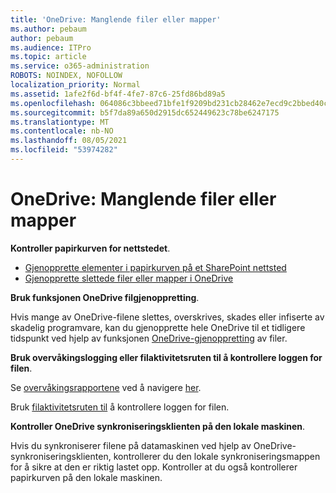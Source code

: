```yaml
---
title: 'OneDrive: Manglende filer eller mapper'
ms.author: pebaum
author: pebaum
ms.audience: ITPro
ms.topic: article
ms.service: o365-administration
ROBOTS: NOINDEX, NOFOLLOW
localization_priority: Normal
ms.assetid: 1afe2f6d-bf4f-4fe7-87c6-25fd86bd89a5
ms.openlocfilehash: 064086c3bbeed71bfe1f9209bd231cb28462e7ecd9c2bbed40c4716392eabe72
ms.sourcegitcommit: b5f7da89a650d2915dc652449623c78be6247175
ms.translationtype: MT
ms.contentlocale: nb-NO
ms.lasthandoff: 08/05/2021
ms.locfileid: "53974282"
---
```

# <a name="onedrive-missing-files-or-folders"></a>OneDrive: Manglende filer eller mapper

**Kontroller papirkurven for nettstedet**.

- [Gjenopprette elementer i papirkurven på et SharePoint nettsted](https://support.microsoft.com/office/restore-items-in-the-recycle-bin-that-were-deleted-from-sharepoint-or-teams-6df466b6-55f2-4898-8d6e-c0dff851a0be)
- [Gjenopprette slettede filer eller mapper i OneDrive](https://support.office.com/article/Restore-deleted-files-or-folders-in-OneDrive-949ada80-0026-4db3-a953-c99083e6a84f)


**Bruk funksjonen OneDrive filgjenoppretting**. 

Hvis mange av OneDrive-filene slettes, overskrives, skades eller infiserte av skadelig programvare, kan du gjenopprette hele OneDrive til et tidligere tidspunkt ved hjelp av funksjonen [OneDrive-gjenoppretting](https://support.office.com/article/Restore-your-OneDrive-fa231298-759d-41cf-bcd0-25ac53eb8a15) av filer.


**Bruk overvåkingslogging eller filaktivitetsruten til å kontrollere loggen for filen**.

Se [overvåkingsrapportene](https://docs.microsoft.com/microsoft-365/compliance/search-the-audit-log-in-security-and-compliance) ved å navigere [her](https://sip.protection.office.com/).


Bruk [filaktivitetsruten til](https://support.office.com/article/File-activity-in-a-document-library-6105ecda-1dd0-4f6f-9542-102bf5c0ffe0) å kontrollere loggen for filen.


**Kontroller OneDrive synkroniseringsklienten på den lokale maskinen**.

Hvis du synkroniserer filene på datamaskinen ved hjelp av OneDrive-synkroniseringsklienten, kontrollerer du den lokale synkroniseringsmappen for å sikre at den er riktig lastet opp. Kontroller at du også kontrollerer papirkurven på den lokale maskinen.

